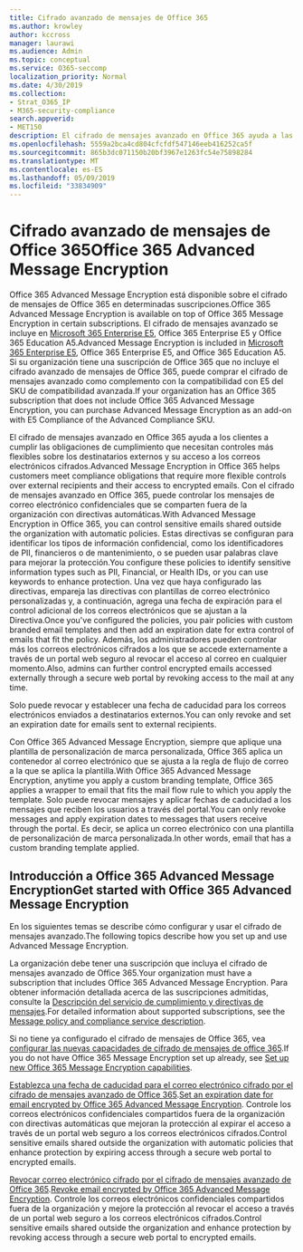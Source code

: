 ```yaml
---
title: Cifrado avanzado de mensajes de Office 365
ms.author: krowley
author: kccross
manager: laurawi
ms.audience: Admin
ms.topic: conceptual
ms.service: O365-seccomp
localization_priority: Normal
ms.date: 4/30/2019
ms.collection:
- Strat_O365_IP
- M365-security-compliance
search.appverid:
- MET150
description: El cifrado de mensajes avanzado en Office 365 ayuda a las organizaciones a cumplir sus obligaciones de cumplimiento permitiendo a los administradores expirar y revocar el acceso a través de un portal web de Office 365 a los correos electrónicos cifrados.
ms.openlocfilehash: 5559a2bca4cd804cfcfdf547146eeb416252ca5f
ms.sourcegitcommit: 865b3dc071150b20bf3967e1263fc54e75898284
ms.translationtype: MT
ms.contentlocale: es-ES
ms.lasthandoff: 05/09/2019
ms.locfileid: "33834909"
---
```

# <a name="office-365-advanced-message-encryption"></a><span data-ttu-id="7c461-103">Cifrado avanzado de mensajes de Office 365</span><span class="sxs-lookup"><span data-stu-id="7c461-103">Office 365 Advanced Message Encryption</span></span>

<span data-ttu-id="7c461-104">Office 365 Advanced Message Encryption está disponible sobre el cifrado de mensajes de Office 365 en determinadas suscripciones.</span><span class="sxs-lookup"><span data-stu-id="7c461-104">Office 365 Advanced Message Encryption is available on top of Office 365 Message Encryption in certain subscriptions.</span></span> <span data-ttu-id="7c461-105">El cifrado de mensajes avanzado se incluye en [Microsoft 365 Enterprise E5](https://www.microsoft.com/microsoft-365/enterprise/home), Office 365 Enterprise E5 y Office 365 Education A5.</span><span class="sxs-lookup"><span data-stu-id="7c461-105">Advanced Message Encryption is included in [Microsoft 365 Enterprise E5](https://www.microsoft.com/microsoft-365/enterprise/home), Office 365 Enterprise E5, and Office 365 Education A5.</span></span> <span data-ttu-id="7c461-106">Si su organización tiene una suscripción de Office 365 que no incluye el cifrado avanzado de mensajes de Office 365, puede comprar el cifrado de mensajes avanzado como complemento con la compatibilidad con E5 del SKU de compatibilidad avanzada.</span><span class="sxs-lookup"><span data-stu-id="7c461-106">If your organization has an Office 365 subscription that does not include Office 365 Advanced Message Encryption, you can purchase Advanced Message Encryption as an add-on with E5 Compliance of the Advanced Compliance SKU.</span></span>

<span data-ttu-id="7c461-107">El cifrado de mensajes avanzado en Office 365 ayuda a los clientes a cumplir las obligaciones de cumplimiento que necesitan controles más flexibles sobre los destinatarios externos y su acceso a los correos electrónicos cifrados.</span><span class="sxs-lookup"><span data-stu-id="7c461-107">Advanced Message Encryption in Office 365 helps customers meet compliance obligations that require more flexible controls over external recipients and their access to encrypted emails.</span></span> <span data-ttu-id="7c461-108">Con el cifrado de mensajes avanzado en Office 365, puede controlar los mensajes de correo electrónico confidenciales que se comparten fuera de la organización con directivas automáticas.</span><span class="sxs-lookup"><span data-stu-id="7c461-108">With Advanced Message Encryption in Office 365, you can control sensitive emails shared outside the organization with automatic policies.</span></span> <span data-ttu-id="7c461-109">Estas directivas se configuran para identificar los tipos de información confidencial, como los identificadores de PII, financieros o de mantenimiento, o se pueden usar palabras clave para mejorar la protección.</span><span class="sxs-lookup"><span data-stu-id="7c461-109">You configure these policies to identify sensitive information types such as PII, Financial, or Health IDs, or you can use keywords to enhance protection.</span></span> <span data-ttu-id="7c461-110">Una vez que haya configurado las directivas, empareja las directivas con plantillas de correo electrónico personalizadas y, a continuación, agrega una fecha de expiración para el control adicional de los correos electrónicos que se ajustan a la Directiva.</span><span class="sxs-lookup"><span data-stu-id="7c461-110">Once you've configured the policies, you pair policies with custom branded email templates and then add an expiration date for extra control of emails that fit the policy.</span></span> <span data-ttu-id="7c461-111">Además, los administradores pueden controlar más los correos electrónicos cifrados a los que se accede externamente a través de un portal web seguro al revocar el acceso al correo en cualquier momento.</span><span class="sxs-lookup"><span data-stu-id="7c461-111">Also, admins can further control encrypted emails accessed externally through a secure web portal by revoking access to the mail at any time.</span></span>

<span data-ttu-id="7c461-112">Solo puede revocar y establecer una fecha de caducidad para los correos electrónicos enviados a destinatarios externos.</span><span class="sxs-lookup"><span data-stu-id="7c461-112">You can only revoke and set an expiration date for emails sent to external recipients.</span></span>

<span data-ttu-id="7c461-113">Con Office 365 Advanced Message Encryption, siempre que aplique una plantilla de personalización de marca personalizada, Office 365 aplica un contenedor al correo electrónico que se ajusta a la regla de flujo de correo a la que se aplica la plantilla.</span><span class="sxs-lookup"><span data-stu-id="7c461-113">With Office 365 Advanced Message Encryption, anytime you apply a custom branding template, Office 365 applies a wrapper to email that fits the mail flow rule to which you apply the template.</span></span> <span data-ttu-id="7c461-114">Solo puede revocar mensajes y aplicar fechas de caducidad a los mensajes que reciben los usuarios a través del portal.</span><span class="sxs-lookup"><span data-stu-id="7c461-114">You can only revoke messages and apply expiration dates to messages that users receive through the portal.</span></span> <span data-ttu-id="7c461-115">Es decir, se aplica un correo electrónico con una plantilla de personalización de marca personalizada.</span><span class="sxs-lookup"><span data-stu-id="7c461-115">In other words, email that has a custom branding template applied.</span></span>

## <a name="get-started-with-office-365-advanced-message-encryption"></a><span data-ttu-id="7c461-116">Introducción a Office 365 Advanced Message Encryption</span><span class="sxs-lookup"><span data-stu-id="7c461-116">Get started with Office 365 Advanced Message Encryption</span></span>

<span data-ttu-id="7c461-117">En los siguientes temas se describe cómo configurar y usar el cifrado de mensajes avanzado.</span><span class="sxs-lookup"><span data-stu-id="7c461-117">The following topics describe how you set up and use Advanced Message Encryption.</span></span>

<span data-ttu-id="7c461-118">La organización debe tener una suscripción que incluya el cifrado de mensajes avanzado de Office 365.</span><span class="sxs-lookup"><span data-stu-id="7c461-118">Your organization must have a subscription that includes Office 365 Advanced Message Encryption.</span></span> <span data-ttu-id="7c461-119">Para obtener información detallada acerca de las suscripciones admitidas, consulte la [Descripción del servicio de cumplimiento y directivas de mensajes](https://docs.microsoft.com/en-us/office365/servicedescriptions/exchange-online-service-description/message-policy-and-compliance).</span><span class="sxs-lookup"><span data-stu-id="7c461-119">For detailed information about supported subscriptions, see the [Message policy and compliance service description](https://docs.microsoft.com/en-us/office365/servicedescriptions/exchange-online-service-description/message-policy-and-compliance).</span></span>

<span data-ttu-id="7c461-120">Si no tiene ya configurado el cifrado de mensajes de Office 365, vea [configurar las nuevas capacidades de cifrado de mensajes de office 365](set-up-new-message-encryption-capabilities.md).</span><span class="sxs-lookup"><span data-stu-id="7c461-120">If you do not have Office 365 Message Encryption set up already, see [Set up new Office 365 Message Encryption capabilities](set-up-new-message-encryption-capabilities.md).</span></span>

<span data-ttu-id="7c461-121">[Establezca una fecha de caducidad para el correo electrónico cifrado por el cifrado de mensajes avanzado de Office 365](ome-advanced-expiration.md).</span><span class="sxs-lookup"><span data-stu-id="7c461-121">[Set an expiration date for email encrypted by Office 365 Advanced Message Encryption](ome-advanced-expiration.md).</span></span> <span data-ttu-id="7c461-122">Controle los correos electrónicos confidenciales compartidos fuera de la organización con directivas automáticas que mejoran la protección al expirar el acceso a través de un portal web seguro a los correos electrónicos cifrados.</span><span class="sxs-lookup"><span data-stu-id="7c461-122">Control sensitive emails shared outside the organization with automatic policies that enhance protection by expiring access through a secure web portal to encrypted emails.</span></span>

<span data-ttu-id="7c461-123">[Revocar correo electrónico cifrado por el cifrado de mensajes avanzado de Office 365](revoke-ome-encrypted-mail.md).</span><span class="sxs-lookup"><span data-stu-id="7c461-123">[Revoke email encrypted by Office 365 Advanced Message Encryption](revoke-ome-encrypted-mail.md).</span></span> <span data-ttu-id="7c461-124">Controle los correos electrónicos confidenciales compartidos fuera de la organización y mejore la protección al revocar el acceso a través de un portal web seguro a los correos electrónicos cifrados.</span><span class="sxs-lookup"><span data-stu-id="7c461-124">Control sensitive emails shared outside the organization and enhance protection by revoking access through a secure web portal to encrypted emails.</span></span>  
